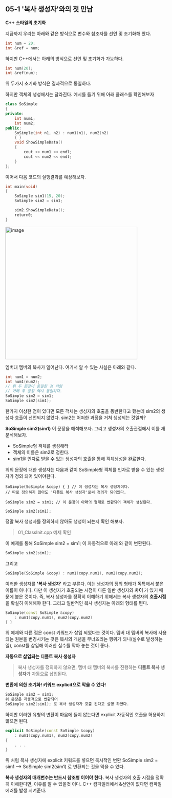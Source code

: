 05-1 '복사 생성자'와의 첫 만남
---
**C++ 스타일의 초기화**

지금까지 우리는 아래와 같은 방식으로 변수와 참조자를 선언 및 초기화해 왔다.

```C
int num = 20;
int &ref = num;
```
하지만 C++에서는 아래의 방식으로 선언 및 초기화가 가능하다.

```C++
int num(20);
int &ref(num);
```
위 두가지 초기화 방식은 결과적으로 동일하다.

하지만 객체의 생성에서는 달라진다. 예시를 들기 위해 아래 클래스를 확인해보자
``` C++
class SoSimple
{
private:
    int num1;
    int num2;
public:
    SoSimple(int n1, n2) : num1(n1), num2(n2)
    { }
    void ShowSimpleData()
    {
        cout << num1 << endl; 
        cout << num2 << endl; 
    }
};
```
이어서 다음 코드의 실행결과를 예상해보자.
``` C++
int main(void)
{
    SoSimple sim1(15, 20);
    SoSimple sim2 = sim1;

    sim2.ShowSimpleData();
    return0;
}
```

<img width="412" alt="image" src="https://user-images.githubusercontent.com/52594760/103399394-4298ab80-4b84-11eb-8abe-f49a1c34449e.png">

멤버대 멤버의 복사가 일어난다. 여기서 알 수 있는 사실은 아래와 같다.
``` C++
int num1 = num2;
int num1(num2); 
// 위 두 문장이 동일한 것 처럼
// 아래 두 문장 역시 동일하다.
SoSimple sim2 = sim1;
SoSimple sim2(sim1);
```

한가지 이상한 점이 있다면 모든 객체는 생성자의 호출을 동반한다고 했는데 sim2의 생성자 호출이 선언되지 않았다. sim2는 어떠한 과정을 거쳐 생성되는 것일까?

**SoSimple sim2(sim1)**
이 문장을 해석해보자. 그리고 생성자의 호출관점에서 이를 재분석해보자.
* SoSimple형 객체를 생성해라
* 객체의 이름은 sim2로 정한다.
* sim1을 인자로 받을 수 있는 생성자의 호출을 통해 객체생성을 완료한다.

위의 문장에 대한 생성자는 다음과 같이 SoSimple형 객체를 인자로 받을 수 있는 생성자가 정의 되어 있어야한다.
```
SoSimple(SoSimple &copy) { } // 이 생성자는 복사 생성자이다.
// 따로 정의하지 않아도 '디폴트 복사 생성자'로써 정의가 되어있다.

SoSimple sim2 = sim1; // 이 문장이 아래의 형태로 변환되어 객체가 생성된다.

SoSimple sim2(sim1);
```

정말 복사 생성자를 정의하지 않아도 생성이 되는지 확인 해보자.
> 01_ClassInit.cpp 예제 확인

이 예제를 통해 SoSimple sim2 = sim1; 이 자동적으로 아래 와 같이 변환된다.
``` C++
SoSimple sim2(sim1);
```

그리고
``` C++
SoSimple(SoSimple &copy) : num1(copy.num1), num2(copy.num2);
```
이러한 생성자를 **'복사 생성자'** 라고 부른다. 
이는 생성자의 정의 형태가 독특해서 붙은 이름이 아니다. 다만 이 생성자가 호출되는 시점이 다른 일반 생성자와 **차이** 가 있기 때문에 붙은 것이다. 즉, 복사 생성자를 정확히 이해하기 위해서는 복사 생성자의 **호출시점** 을 확실히 이해해야 한다. 그리고 일반적인 복사 생성자는 아래의 형태를 띈다.

``` C++
SoSimple(const SoSimple &copy) 
    : num1(copy.num1), num2(copy.num2)
{ }
```
위 예제와 다른 점은 const 키워드가 삽입 되었다는 것이다. 멤버 대 멤버의 복사에 사용되는 원본을 변경시키는 것은 복사의 개념을 무너뜨리는 행위가 되니(실수로 발생하는 일), const를 삽입해 이러한 실수를 막아 놓는 것이 좋다.

**자동으로 삽입되는 디폴트 복사 생성자**
> 복사 생성자를 정의하지 않으면, 멤버 대 멤버의 복사를 진행하는 **디폴트 복사 생성자**가 자동으로 삽입된다.

**변환에 의한 초기화! 키워드 explicit으로 막을 수 있다!**
```C++
SoSimple sim2 = sim1; 
위 문장은 자동적으로 변환되어 
SoSimple sim2(sim1); 로 복사 생성자가 호출 된다고 설명 하였다.
```
하지만 이러한 유형의 변환이 마음에 들지 않는다면 explicit 자동적인 호출을 허용하지 않으면 된다.
``` C++
explicit SoSimple(const SoSimple &copy)
    : num1(copy.num1), num2(copy.num2)
{
    . . . 
}
``` 
위 처럼 복사 생성자에 explicit 키워드를 넣으면 묵시적인 변환
SoSimple sim2 = sim1 --> SoSimple sim2(sim1) 로 변환되는 것을 막을 수 있다.

**복사 생성자의 매개변수는 반드시 참조형 이어야 한다.**
복사 생성자의 호출 시점을 정확히 이해한다면, 이유를 알 수 있을것 이다.
C++ 컴파일러에서 &선언이 없다면 컴파일 에러를 발생 시켜준다.